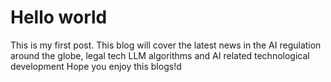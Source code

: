 # Hello world

This is my first post.
This blog will cover the latest news in the AI regulation around the globe, legal tech LLM algorithms and AI related technological development
Hope you enjoy this blogs!d
